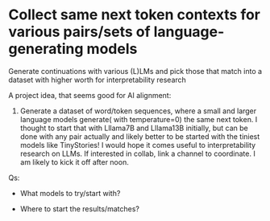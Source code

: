 # Collect same next token contexts for various pairs/sets of language-generating models
Generate continuations with various (L)LMs and pick those that match into a dataset with higher worth for interpretability research

A project idea, that seems good for AI alignment:
1. Generate a dataset of word/token sequences, where a small and larger language models generate( with temperature=0) the same next token. I thought to start that with Lllama7B and  Lllama13B initially, but can be done with any pair actually and likely better to be started with the tiniest models like TinyStories!  I would hope it comes useful to interpretability research on LLMs.
If interested in collab, link a channel to coordinate. I am likely to kick it off after noon.

Qs: 
+ What models to try/start with?

+ Where to start the results/matches?
